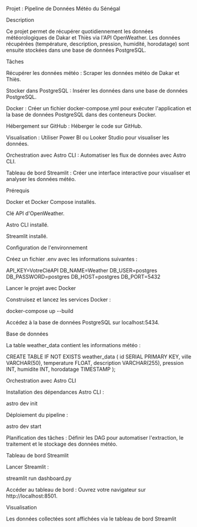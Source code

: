 Projet : Pipeline de Données Météo du Sénégal

Description

Ce projet permet de récupérer quotidiennement les données météorologiques de Dakar et Thiès via l'API OpenWeather. Les données récupérées (température, description, pression, humidité, horodatage) sont ensuite stockées dans une base de données PostgreSQL.

Tâches

Récupérer les données météo : Scraper les données météo de Dakar et Thiès.

Stocker dans PostgreSQL : Insérer les données dans une base de données PostgreSQL.

Docker : Créer un fichier docker-compose.yml pour exécuter l'application et la base de données PostgreSQL dans des conteneurs Docker.

Hébergement sur GitHub : Héberger le code sur GitHub.

Visualisation : Utiliser Power BI ou Looker Studio pour visualiser les données.

Orchestration avec Astro CLI : Automatiser les flux de données avec Astro CLI.

Tableau de bord Streamlit : Créer une interface interactive pour visualiser et analyser les données météo.

Prérequis

Docker et Docker Compose installés.

Clé API d'OpenWeather.

Astro CLI installé.

Streamlit installé.

Configuration de l'environnement

Créez un fichier .env avec les informations suivantes :

API_KEY=VotreCléAPI
DB_NAME=Weather
DB_USER=postgres
DB_PASSWORD=postgres
DB_HOST=postgres
DB_PORT=5432

Lancer le projet avec Docker

Construisez et lancez les services Docker :

docker-compose up --build

Accédez à la base de données PostgreSQL sur localhost:5434.

Base de données

La table weather_data contient les informations météo :

CREATE TABLE IF NOT EXISTS weather_data (
    id SERIAL PRIMARY KEY,
    ville VARCHAR(50),
    temperature FLOAT,
    description VARCHAR(255),
    pression INT,
    humidite INT,
    horodatage TIMESTAMP
);

Orchestration avec Astro CLI

Installation des dépendances Astro CLI :

astro dev init

Déploiement du pipeline :

astro dev start

Planification des tâches : Définir les DAG pour automatiser l'extraction, le traitement et le stockage des données météo.

Tableau de bord Streamlit

Lancer Streamlit :

streamlit run dashboard.py

Accéder au tableau de bord :
Ouvrez votre navigateur sur http://localhost:8501.

Visualisation

Les données collectées sont affichées via le tableau de bord Streamlit